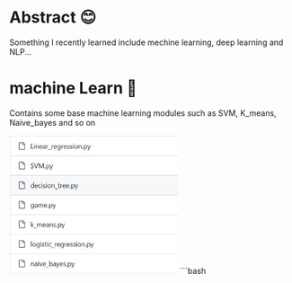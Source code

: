 # Abstract 😊
Something I recently learned include mechine learning, deep learning and NLP...
# machine Learn 🚀
Contains some base machine learning modules such as SVM, K_means, Naive_bayes and so on

<img src="https://raw.githubusercontent.com/swqhellow/Mechine-Deep-Reinforcement-Learning/main/images/machine_Learning.jpg" alt="" width="300"/>
```bash
